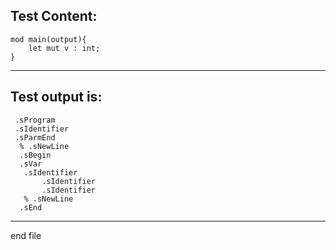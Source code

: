 
Test Content: 
-------------------------
```
mod main(output){
    let mut v : int;
}
```
------------------------
Test output is: 
-------------------------
```
 .sProgram
 .sIdentifier
 .sParmEnd
  % .sNewLine
  .sBegin
  .sVar
   .sIdentifier
       .sIdentifier
       .sIdentifier
   % .sNewLine
  .sEnd

```
------------------------

end file
